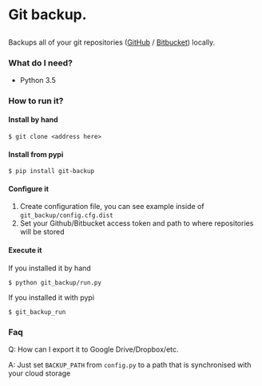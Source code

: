 # Git backup.

##

Backups all of your git repositories ([GitHub](https://github.com/) / [Bitbucket](https://bitbucket.org/)) locally.


### What do I need?
- Python 3.5


### How to run it?

#### Install by hand

```
$ git clone <address here>
```

#### Install from pypi
```
$ pip install git-backup
```

#### Configure it
1. Create configuration file, you can see example inside of `git_backup/config.cfg.dist`
2. Set your Github/Bitbucket access token and path to where repositories will be stored

#### Execute it
If you installed it by hand
```
$ python git_backup/run.py
```

If you installed it with pypi
```
$ git_backup_run
```

### Faq
Q: How can I export it to Google Drive/Dropbox/etc.

A: Just set `BACKUP_PATH` from `config.py` to a path that is synchronised with your cloud storage

